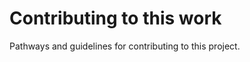 Contributing to this work
=======================

Pathways and guidelines for contributing to this project.
